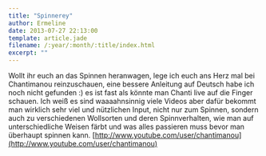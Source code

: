 ```yaml
---
title: "Spinnerey"
author: Ermeline
date: 2013-07-27 22:13:00
template: article.jade
filename: /:year/:month/:title/index.html
excerpt: ""
---
```


Wollt ihr euch an das Spinnen heranwagen, lege ich euch ans Herz mal bei
Chantimanou reinzuschauen, eine bessere Anleitung auf Deutsch habe ich
noch nicht gefunden :) es ist fast als könnte man Chanti live auf die
Finger schauen. Ich weiß es sind waaaahnsinnig viele Videos aber dafür
bekommt man wirklich sehr viel und nützlichen Input, nicht nur zum
Spinnen, sondern auch zu verschiedenen Wollsorten und deren
Spinnverhalten, wie man auf unterschiedliche Weisen färbt und was alles
passieren muss bevor man überhaupt spinnen kann.
[http://www.youtube.com/user/chantimanou](http://www.youtube.com/user/chantimanou)
 
